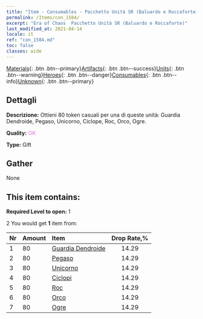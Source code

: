 ```yaml
---
title: "Item - Consumables - Pacchetto Unità SR (Baluardo e Roccaforte)"
permalink: /Items/con_1584/
excerpt: "Era of Chaos  Pacchetto Unità SR (Baluardo e Roccaforte)"
last_modified_at: 2021-04-14
locale: it
ref: "con_1584.md"
toc: false
classes: wide
---
```

 [Materials](/it/Items/){: .btn .btn--primary}[Artifacts](/it/Items/Artifacts/){: .btn .btn--success}[Units](/it/Items/Units/){: .btn .btn--warning}[Heroes](/it/Items/Heroes/){: .btn .btn--danger}[Consumables](/it/Items/Consumables/){: .btn .btn--info}[Unknown](/it/Items/Unknown/){: .btn .btn--primary}

## Dettagli
 **Descrizione:** Ottieni 80 token casuali per una di queste unità: Guardia Dendroide, Pegaso, Unicorno, Ciclope, Roc, Orco, Ogre.

 **Quality:** <span style="color: #DA70D6">OK</span>

 **Type:** Gift

## Gather

  None

## This item contains:

 **Required Level to open:** 1

 2 You would get **1** item  from:

  | Nr | Amount |     Item    | Drop Rate,% |
  |:---|:-------|:------------|:---------:|
  | 1 | 80 | [Guardia Dendroide](/it/Items/unt_203/) | 14.29 | 
  | 2 | 80 | [Pegaso](/it/Items/unt_202/) | 14.29 | 
  | 3 | 80 | [Unicorno](/it/Items/unt_204/) | 14.29 | 
  | 4 | 80 | [Ciclopi](/it/Items/unt_222/) | 14.29 | 
  | 5 | 80 | [Roc](/it/Items/unt_221/) | 14.29 | 
  | 6 | 80 | [Orco](/it/Items/unt_219/) | 14.29 | 
  | 7 | 80 | [Ogre](/it/Items/unt_220/) | 14.29 | 
